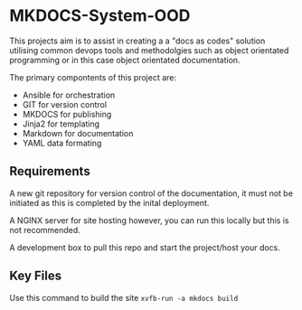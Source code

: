 # MKDOCS-System-OOD

This projects aim is to assist in creating a a "docs as codes" solution utilising common devops tools and methodolgies such as object orientated programming or in this case object orientated documentation. 

The primary compontents of this project are: 

- Ansible for orchestration
- GIT for version control
- MKDOCS for publishing
- Jinja2 for templating
- Markdown for documentation
- YAML data formating

## Requirements

A new git repository for version control of the documentation, it must not be initiated as this is completed by the inital deployment. 

A NGINX server for site hosting however, you can run this locally but this is not recommended. 

A development box to pull this repo and start the project/host your docs. 


## Key Files



Use this command to build the site ``` xvfb-run -a mkdocs build ```
